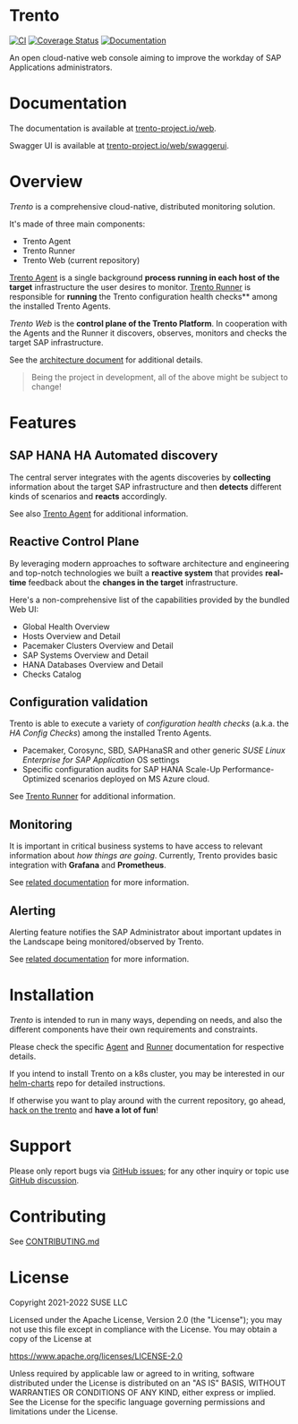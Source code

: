 # Trento

[![CI](https://github.com/trento-project/web/actions/workflows/ci.yaml/badge.svg)](https://github.com/trento-project/web/actions/workflows/ci.yaml)
[![Coverage Status](https://coveralls.io/repos/github/trento-project/web/badge.svg?branch=main)](https://coveralls.io/github/trento-project/web?branch=main)
[![Documentation](https://img.shields.io/badge/documentation-grey.svg)](https://trento-project.io/web/)

An open cloud-native web console aiming to improve the workday of SAP Applications administrators.

# Documentation

The documentation is available at [trento-project.io/web](https://trento-project.io/wanda/).

Swagger UI is available at [trento-project.io/web/swaggerui](https://trento-project.io/wanda/swaggerui).

# Overview

_Trento_ is a comprehensive cloud-native, distributed monitoring solution.

It's made of three main components:

- Trento Agent
- Trento Runner
- Trento Web (current repository)

[Trento Agent](https://github.com/trento-project/agent) is a single background **process running in each host of the target** infrastructure the user desires to monitor.
[Trento Runner](https://github.com/trento-project/runner) is responsible for **running** the Trento configuration health checks\*\* among the installed Trento Agents.

_Trento Web_ is the **control plane of the Trento Platform**.
In cooperation with the Agents and the Runner it discovers, observes, monitors and checks the target SAP infrastructure.

See the [architecture document](./guides/architecture/trento-architecture.md) for additional details.

> Being the project in development, all of the above might be subject to change!

# Features

## SAP HANA HA Automated discovery

The central server integrates with the agents discoveries by **collecting** information about the target SAP infrastructure and then **detects** different kinds of scenarios and **reacts** accordingly.

See also [Trento Agent](https://github.com/trento-project/agent) for additional information.

## Reactive Control Plane

By leveraging modern approaches to software architecture and engineering and top-notch technologies we built a **reactive system** that provides **real-time** feedback about the **changes in the target** infrastructure.

Here's a non-comprehensive list of the capabilities provided by the bundled Web UI:

- Global Health Overview
- Hosts Overview and Detail
- Pacemaker Clusters Overview and Detail
- SAP Systems Overview and Detail
- HANA Databases Overview and Detail
- Checks Catalog

## Configuration validation

Trento is able to execute a variety of _configuration health checks_ (a.k.a. the _HA Config Checks_) among the installed Trento Agents.

- Pacemaker, Corosync, SBD, SAPHanaSR and other generic _SUSE Linux Enterprise for SAP Application_ OS settings
- Specific configuration audits for SAP HANA Scale-Up Performance-Optimized scenarios deployed on MS Azure cloud.

See [Trento Runner](https://github.com/trento-project/runner) for additional information.

## Monitoring

It is important in critical business systems to have access to relevant information about _how things are going_.
Currently, Trento provides basic integration with **Grafana** and **Prometheus**.

See [related documentation](./guides/monitoring/monitoring.md) for more information.

## Alerting

Alerting feature notifies the SAP Administrator about important updates in the Landscape being monitored/observed by Trento.

See [related documentation](./guides/alerting/alerting.md) for more information.

# Installation

_Trento_ is intended to run in many ways, depending on needs, and also the different components have their own requirements and constraints.

Please check the specific [Agent](https://github.com/trento-project/agent) and [Runner](https://github.com/trento-project/runner) documentation for respective details.

If you intend to install Trento on a k8s cluster, you may be interested in our [helm-charts](https://github.com/trento-project/helm-charts) repo for detailed instructions.

If otherwise you want to play around with the current repository, go ahead, [hack on the trento](./guides/development/hack_on_the_trento.md) and **have a lot of fun**!

# Support

Please only report bugs via [GitHub issues](https://github.com/trento-project/web/issues);
for any other inquiry or topic use [GitHub discussion](https://github.com/trento-project/trento/discussions).

# Contributing

See [CONTRIBUTING.md](CONTRIBUTING.md)

# License

Copyright 2021-2022 SUSE LLC

Licensed under the Apache License, Version 2.0 (the "License"); you may not use
this file except in compliance with the License. You may obtain a copy of the
License at

https://www.apache.org/licenses/LICENSE-2.0

Unless required by applicable law or agreed to in writing, software distributed
under the License is distributed on an "AS IS" BASIS, WITHOUT WARRANTIES OR
CONDITIONS OF ANY KIND, either express or implied. See the License for the
specific language governing permissions and limitations under the License.
